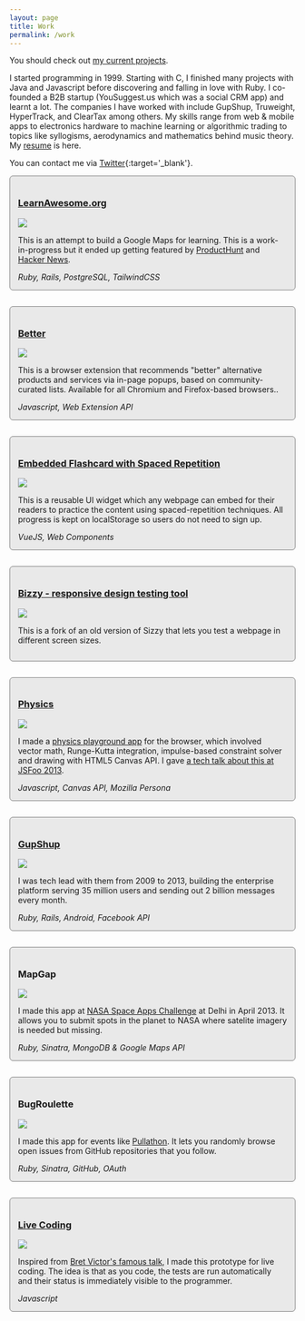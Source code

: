 ```yaml
---
layout: page
title: Work
permalink: /work
---
```


You should check out [my current projects](/now).

I started programming in 1999. Starting with C, I finished many projects with Java and Javascript before discovering and falling in love with Ruby. I co-founded a B2B startup (YouSuggest.us which was a social CRM app) and learnt a lot. The companies I have worked with include GupShup, Truweight, HyperTrack, and ClearTax among others. My skills range from web & mobile apps to electronics hardware to machine learning or algorithmic trading to topics like syllogisms, aerodynamics and mathematics behind music theory. My [resume](/Nilesh_Trivedi_CV.pdf) is here.

You can contact me via [Twitter](http://twitter.com/nileshtrivedi){:target='_blank'}.

<style type="text/css">
	.portfolio {
		margin-bottom: 2.0em;
		border: thin solid grey;
		background-color: #e9e9e9;
		border-radius: 6px;
		padding: 1.0em;
	}
</style>

<div class="portfolio">
	<h3 class="p-heading"><a href="https://learnawesome.org/about">LearnAwesome.org</a></h3>
	<a href="https://learnawesome.org/about" class=" img-link"><img class="p-img" src="img/learnawesome.png"></a>
	<div class="descrip">
		<p>This is an attempt to build a Google Maps for learning. This is a work-in-progress but it ended up getting featured by <a href="https://www.producthunt.com/posts/learnawesome">ProductHunt</a> and <a href="https://news.ycombinator.com/item?id=23795779">Hacker News</a>.</p>      	 		     	 
		<i>Ruby, Rails, PostgreSQL, TailwindCSS</i>
	</div>
</div>

<div class="portfolio">
	<h3 class="p-heading"><a href="https://github.com/nileshtrivedi/better">Better</a></h3>
	<a href="https://github.com/nileshtrivedi/better" class=" img-link"><img class="p-img" src="img/better.png"></a>
	<div class="descrip">
		<p>This is a browser extension that recommends "better" alternative products and services via in-page popups, based on community-curated lists. Available for all Chromium and Firefox-based browsers..</p>      	 		     	 
		<i>Javascript, Web Extension API</i>
	</div>
</div>

<div class="portfolio">
	<h3 class="p-heading"><a href="https://nilesh.trivedi.pw/articles/spacedrep.html">Embedded Flashcard with Spaced Repetition</a></h3>
	<a href="https://nilesh.trivedi.pw/articles/spacedrep.html" class=" img-link"><img class="p-img" src="img/flashcard.png"></a>
	<div class="descrip">
		<p>This is a reusable UI widget which any webpage can embed for their readers to practice the content using spaced-repetition techniques. All progress is kept on localStorage so users do not need to sign up.</p>      	 		     	 
		<i>VueJS, Web Components</i>
	</div>
</div>

<div class="portfolio">
	<h3 class="p-heading"><a href="https://bizzy.polyglot.network">Bizzy - responsive design testing tool</a></h3>
	<a href="https://bizzy.polyglot.network" class=" img-link"><img class="p-img" src="img/bizzy.png"></a>
	<div class="descrip">
		<p>This is a fork of an old version of Sizzy that lets you test a webpage in different screen sizes.</p>      	 		     	 
	</div>
</div>

<div class="portfolio">
	<h3 class="p-heading"><a href="https://hasgeek.tv/jsfoo/2013-2/688-interactive-physics-simulation-in-the-browser-what-i-learned">Physics</a></h3>
	<a href="https://hasgeek.tv/jsfoo/2013-2/688-interactive-physics-simulation-in-the-browser-what-i-learned" class=" img-link"><img class="p-img" src="img/physics.png"></a>
	<div class="descrip">
		<p>I made a <a href="https://mechasim.herokuapp.com" target="_blank">physics playground app</a> for the browser, which involved vector math, Runge-Kutta integration, impulse-based constraint solver and drawing with HTML5 Canvas API. I gave <a href="https://hasgeek.tv/jsfoo/2013-2/688-interactive-physics-simulation-in-the-browser-what-i-learned" target="_blank">a tech talk about this at JSFoo 2013</a>.</p>      	 		     	 
<i>Javascript, Canvas API, Mozilla Persona</i>
	</div>
</div>

<div class="portfolio">
	<h3 class="p-heading"><a href="https://gupshup.me/">GupShup</a></h3>
	<a href="https://gupshup.me/" class=" img-link"><img class="p-img" src="img/gupshup.png"></a>
	<div class="descrip">
		<p>I was tech lead with them from 2009 to 2013, building the enterprise platform serving 35 million users and sending out 2 billion messages every month.</p>
<i>Ruby, Rails, Android, Facebook API</i>
	</div>
</div>

<div class="portfolio">
	<h3 class="p-heading">MapGap</h3>
	<img class="p-img" src="img/mapgap.png">
	<div class="descrip">
		<p>I made this app at <a href="http://spaceappschallenge.org/" target="_blank">NASA Space Apps Challenge</a> at Delhi in April 2013. It allows you to submit spots in the planet to NASA where satelite imagery is needed but missing.</p>
	<i>Ruby, Sinatra, MongoDB & Google Maps API</i> 
	</div>
</div>

<div class="portfolio">
	<h3 class="p-heading">BugRoulette</h3>
	<img class="p-img" src="img/github.png">
	<div class="descrip">
		<p>I made this app for events like <a href="http://pullathon.com/" target="_blank">Pullathon</a>. It lets you randomly browse open issues from GitHub repositories that you follow.</p>
		<i>Ruby, Sinatra, GitHub, OAuth</i>
	</div>
</div>

<div class="portfolio">
	<h3 class="p-heading"><a href="http://www.nileshtrivedi.com/livecoding_js_demo/">Live Coding</a></h3>        		
	<a href="http://www.nileshtrivedi.com/livecoding_js_demo/" class=" img-link"><img class="p-img" src="img/livecoding.png"></a>
	<div class="descrip">
		<p>Inspired from <a href="http://vimeo.com/36579366" target="_blank">Bret Victor's famous talk</a>, I made this prototype for live coding. The idea is that as you code, the tests are run automatically and their status is immediately visible to the programmer.</p>
			<i>Javascript</i>
	</div>
</div>

